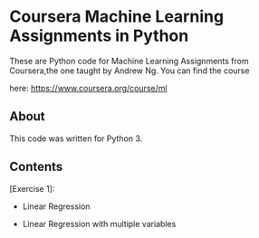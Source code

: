 # Coursera Machine Learning Assignments in Python

These are Python code for Machine Learning Assignments from Coursera,the one taught by Andrew Ng. You can find the course

here: https://www.coursera.org/course/ml 

## About

This code was written for Python 3.

## Contents

[Exercise 1]: 



- Linear Regression

- Linear Regression with multiple variables

  